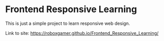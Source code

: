 # Frontend Responsive Learning

This is just a simple project to learn responsive web design.

Link to site: https://roboxgamer.github.io/Frontend_Responsive_Learning/
